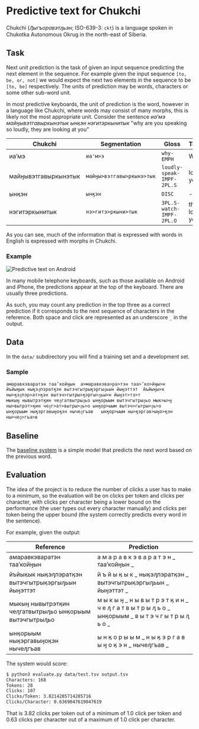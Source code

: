 # Predictive text for Chukchi

Chukchi (*Ԓыгъоравэтԓьэн*; ISO-639-3: `ckt`) is a language spoken in Chukotka Autonomous Okrug in the north-east of Siberia.

## Task

Next unit prediction is the task of given an input sequence predicting the next element in the sequence. For example
given the input sequence `[to, be, or, not]` we would expect the next two elements in the sequence to be `[to, be]` respectively. The 
units of prediction may be words, characters or some other sub-word unit.

In most predictive keyboards, the unit of prediction is the word, however in a language like Chukchi, where words
may consist of many morphs, this is likely not the most appropriate unit. Consider the sentence *иаʼмэ майӈывэтгавыркынэтык ынӄэн нэгитэркынитык* "why 
are you speaking so loudly, they are looking at you" 

| Chukchi | Segmentation | Gloss | Translation |
|---------|--------------|-------|-------------|
| иаʼмэ   | `иа'м>э`     | `why-EMPH` | Why so |
| майӈывэтгавыркынэтык | `майӈы>вэтгавы>ркынэ>тык` | `loudly-speak-IMPF-2PL.S` | loudly do you speak? |
| ынӄэн | `ынӄэн` | `DISC` | -- |
| нэгитэркынитык | `нэ>гитэ>ркыни>тык` | `3PL.S-watch-IMPF-2PL.O` | they are looking at you |

As you can see, much of the information that is expressed with words in English is expressed with morphs in Chukchi.

### Example

![Predictive text on Android](https://i.stack.imgur.com/Txliv.png)

In many mobile telephone keyboards, such as those available on Android and iPhone, the predictions appear at the top
of the keyboard. There are usually three predictions.

As such, you may count any prediction in the top three as a correct prediction if it corresponds to the next sequence
of characters in the reference. Both space and click are represented as an underscore `_`  in the output.

## Data

In the `data/` subdirectory you will find a training set and a development set. 

### Sample

```
амаравкэваратэн таа’койӈын	а>маравкэва>ра>тэн таа>’ко>йӈы>н
йъйыӄык ныӄэԓпэратӄэн вытэчгытрыӄэргыԓьын йыӈэттэт	йъйыӄы>к ны>ӄэԓпэр>ат>ӄэн вытэч>гытры>ӄэргы>ԓьы>н йыӈэт>тэ>т
мыкыӈ нывытрэтӄин чеԓгатвытрыԓьо ынӄорыым вытэчгытрыԓьо	мык>ы>ӈ ны>вытрэт>ӄин чеԓг>ат>вытры>ԓь>о ынӄор>ыым вытэч>гытры>ԓь>о
ынӄорыым ныӄэргавыӈоӄэн нычеԓгъав	ынӄор>ыым ны>ӄэргав>ыӈо>ӄэн ны>чеԓ>гъа>в
```

## Baseline

The [baseline system](baseline/) is a simple model that predicts the next word based on the previous word.

## Evaluation

The idea of the project is to reduce the number of clicks a user has to make to a minimum, so the evaluation
will be on clicks per token and clicks per character, with clicks per character being a lower bound on the 
performance (the user types out every character manually) and clicks per token being the upper bound (the
system correctly predicts every word in the sentence).

For example, given the output:

| Reference | Prediction |
|-----------|------------|
|амаравкэваратэн таа’койӈын | а м а р а в к э в а р а т э н \_ таа’койӈын \_|
|йъйыӄык ныӄэԓпэратӄэн вытэчгытрыӄэргыԓьын йыӈэттэт | й ъ й ы ӄ ы к \_ ныӄэԓпэратӄэн \_ вытэчгытрыӄэргыԓьын \_ йыӈэттэт \_|
|мыкыӈ нывытрэтӄин чеԓгатвытрыԓьо ынӄорыым вытэчгытрыԓьо | м ы к ы ӈ \_ н ы в ы т р э т ӄ и н \_ ч е ԓ г а т в ы т р ы ԓ ь о \_ ынӄорыым \_ в ы т э ч г ы т р ы ԓ ь о \_|
|ынӄорыым ныӄэргавыӈоӄэн нычеԓгъав | ы н ӄ о р ы ы м \_ н ы ӄ э р г а в ы ӈ о ӄ э н \_ нычеԓгъав \_|

The system would score:

```bash
$ python3 evaluate.py data/test.tsv output.tsv 
Characters: 168
Tokens: 28
Clicks: 107
Clicks/Token: 3.8214285714285716
Clicks/Character: 0.6369047619047619
```

That is 3.82 clicks per token out of a minimum of 1.0 click per token and 0.63 clicks per character
out of a maximum of 1.0 click per character.


